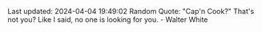 Last updated: 2024-04-04 19:49:02
Random Quote: "Cap'n Cook?" That's not you? Like I said, no one is looking for you. - Walter White